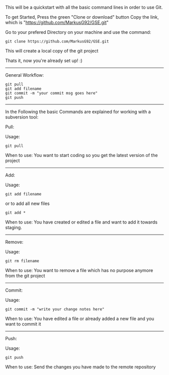 This will be a quickstart with all the basic command lines in order to use Git.

To get Started, Press the green "Clone or download" button 
Copy the link, which is "https://github.com/MarkusG92/GSE.git"

Go to your prefered Directory on your machine and use the command:

	git clone https://github.com/MarkusG92/GSE.git

This will create a local copy of the git project

Thats it, now you're already set up! :)

------------------------------------------------------------------------------

General Workflow:

	git pull
	git add filename
	git commit -m "your commit msg goes here"
	git push

------------------------------------------------------------------------------

In the Following the basic Commands are explained for working with a subversion tool:

Pull:

Usage:

	git pull

When to use: 
You want to start coding so you get the latest version of the project

------------------------------------------------------------------------------
Add:

Usage:

	git add filename

or to add all new files

	git add *

When to use:
You have created or edited a file and want to add it towards staging.

------------------------------------------------------------------------------
Remove:

Usage:

	git rm filename

When to use:
You want to remove a file which has no purpose anymore from the git project

------------------------------------------------------------------------------
Commit:

Usage:

	git commit -m "write your change notes here"

When to use:
You have edited a file or already added a new file and you want to commit it

------------------------------------------------------------------------------
Push: 

Usage:

	git push

When to use:
Send the changes you have made to the remote repository
